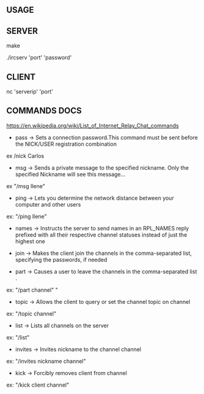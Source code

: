 ## USAGE ##

## SERVER ##

make

./ircserv 'port' 'password'

## CLIENT ##

nc 'serverip' 'port'


## COMMANDS DOCS ##

https://en.wikipedia.org/wiki/List_of_Internet_Relay_Chat_commands

- pass -> Sets a connection password.This command must be sent before the NICK/USER registration combination

ex /nick Carlos
- msg ->  Sends a private message to the specified nickname. Only the specified Nickname will see this message...

ex "/msg Ilene"
- ping -> Lets you determine the network distance between your computer and other users 

ex: "/ping Ilene"
- names -> Instructs the server to send names in an RPL_NAMES reply prefixed with all their respective channel statuses instead of just the highest one

- join -> Makes the client join the channels in the comma-separated list, specifying the passwords, if needed

- part -> Causes a user to leave the channels in the comma-separated list .

ex: "/part channel"
"
- topic -> Allows the client to query or set the channel topic on channel

ex: "/topic channel"

- list -> Lists all channels on the server

ex: "/list"

- invites -> Invites nickname to the channel channel

ex: "/invites nickname channel"

- kick -> Forcibly removes client from channel

ex: "/kick client channel"
